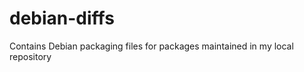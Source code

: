 debian-diffs
============

Contains Debian packaging files for packages maintained in my local repository